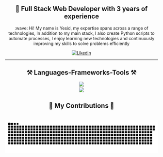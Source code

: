 

<div align="center">
  <h2>🚀 Full Stack Web Developer with 3 years of experience</h2>
  <p>
   :wave: Hi! My name is Yesid, my expertise spans across a range of technologies, In addition to my main stack, I also create Python scripts to automate processes, I enjoy learning new technologies and continuously improving my skills to solve problems efficiently
  </p>
</div>


<div align="center">
  <a href="https://www.linkedin.com/in/neider-yesid-garc%C3%ADa-8232b51ab/">
    <img alt="Likedin" title="Follow on Instagram" src="https://img.shields.io/badge/LinkedIn-0077B5?style=for-the-badge&logo=linkedin&logoColor=white"/>
  </a>
</div>

<hr/>

<h2 align="center">⚒️ Languages-Frameworks-Tools ⚒️</h2>

<div align="center">
  <img src="https://skillicons.dev/icons?i=laravel,angular,vuejs,symfony,nestjs,react,jest,postgresql,ts" /><br>
  <img src="https://skillicons.dev/icons?i=linux,docker,python,vscode,figma,git" />
</div>

<div align="center">
  <h2>🐍 My Contributions 🐍</h2>
  <br>
  <img alt="snake eating my contributions" src="https://raw.githubusercontent.com/MrNyG25/MrNyG25/main/output/github-contribution-grid-snake.svg" />
  
  <br/><br/><br/>
</div>

